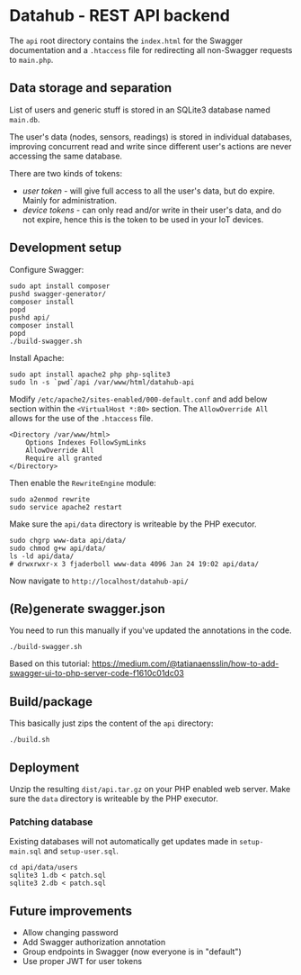 # Datahub - REST API backend
The `api` root directory contains the `index.html` for the Swagger
documentation and a `.htaccess` file for redirecting all
non-Swagger requests to `main.php`.

## Data storage and separation
List of users and generic stuff is stored in an SQLite3 database named `main.db`.

The user's data (nodes, sensors, readings) is stored in individual databases, improving
concurrent read and write since different user's actions are never accessing the same database.

There are two kinds of tokens:
* *user token* - will give full access to all the user's data, but do expire. Mainly for administration.
* *device tokens* - can only read and/or write in their user's data, and do not expire, hence this is the token to be used in your IoT devices.

## Development setup

Configure Swagger:

```shell
sudo apt install composer
pushd swagger-generator/
composer install
popd
pushd api/
composer install
popd
./build-swagger.sh
```

Install Apache:

```shell
sudo apt install apache2 php php-sqlite3
sudo ln -s `pwd`/api /var/www/html/datahub-api
```

Modify `/etc/apache2/sites-enabled/000-default.conf` and add below section within the `<VirtualHost *:80>` section. The `AllowOverride All` allows for the use of the `.htaccess` file.
```
<Directory /var/www/html>
    Options Indexes FollowSymLinks
    AllowOverride All
    Require all granted
</Directory>
```

Then enable the `RewriteEngine` module:
```shell
sudo a2enmod rewrite
sudo service apache2 restart
```

Make sure the `api/data` directory is writeable by the PHP executor.
```shell
sudo chgrp www-data api/data/
sudo chmod g+w api/data/
ls -ld api/data/
# drwxrwxr-x 3 fjaderboll www-data 4096 Jan 24 19:02 api/data/
```

Now navigate to `http://localhost/datahub-api/`

## (Re)generate swagger.json
You need to run this manually if you've updated the annotations in the code.

```shell
./build-swagger.sh
```

Based on this tutorial: https://medium.com/@tatianaensslin/how-to-add-swagger-ui-to-php-server-code-f1610c01dc03

## Build/package
This basically just zips the content of the `api` directory:

```shell
./build.sh
```

## Deployment
Unzip the resulting `dist/api.tar.gz` on your PHP enabled web server.
Make sure the `data` directory is writeable by the PHP executor.

### Patching database
Existing databases will not automatically get updates made in `setup-main.sql` and `setup-user.sql`.

```shell
cd api/data/users
sqlite3 1.db < patch.sql
sqlite3 2.db < patch.sql
```

## Future improvements
* Allow changing password
* Add Swagger authorization annotation
* Group endpoints in Swagger (now everyone is in "default")
* Use proper JWT for user tokens
